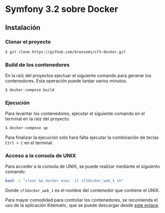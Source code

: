 # Symfony 3.2 sobre Docker #

## Instalación ##

### Clonar el proyecto ###

```bash
$ git clone https://github.com/bronsoms/sf3-docker.git
```

### Build de los contenedores ###
En la raíz del proyectos ejectuar el siguiente comando para generar los contenedores. Esta operación puede tardar varios minutos.

```bash
$ docker-compose build
```

### Ejecución ###

Para levantar los contenedores, ejecutar el siguiente comando en el terminal en la raíz del proyecto:

```bash
$ docker-compose up
```

Para finalizar la ejecución sólo hará falta ejecutar la combinación de teclas `Ctrl + C` en el terminal.

### Acceso a la consola de UNIX ###

Para acceder a la consola de UNIX, se puede realizar mediante el siguiento comando:

```bash
bash -c "clear && docker exec -it sf3docker_web_1 sh"
```
Donde `sf3docker_web_1` es el nombre del contenedor que contiene el UNIX.

Para mayor comodidad para controlar los contenedores, se recomienda el uso de la aplicación Kitematic, que se puede descargar desde [este enlace](https://kitematic.com/).

